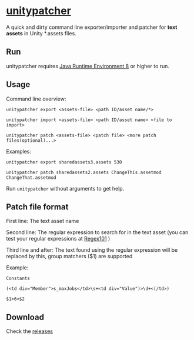 # [unitypatcher](https://github.com/synogen/unitypatcher)
A quick and dirty command line exporter/importer and patcher for **text assets** in Unity *.assets files.

## Run

unitypatcher requires [Java Runtime Environment 8](http://www.oracle.com/technetwork/java/javase/downloads/jre8-downloads-2133155.html) or higher to run.

## Usage

Command line overview:

`unitypatcher export <assets-file> <path ID/asset name/*>`

`unitypatcher import <assets-file> <path ID/asset name> <file to import>`

`unitypatcher patch <assets-file> <patch file> <more patch files(optional)...>`

Examples: 

`unitypatcher export sharedassets3.assets 530`

`unitypatcher patch sharedassets2.assets ChangeThis.assetmod ChangeThat.assetmod`


Run `unitypatcher` without arguments to get help.

## Patch file format

First line: The text asset name

Second line: The regular expression to search for in the text asset (you can test your regular expressions at [Regex101](https://regex101.com/) )

Third line and after: The text found using the regular expression will be replaced by this, group matchers ($1) are supported


Example:

`Constants`

`(<td div="Member">s_maxJobs</td>\s+<td div="Value")>\d+<(/td>)`

`$1>6<$2`


## Download

Check the [releases](https://github.com/synogen/unitypatcher/releases)
 
